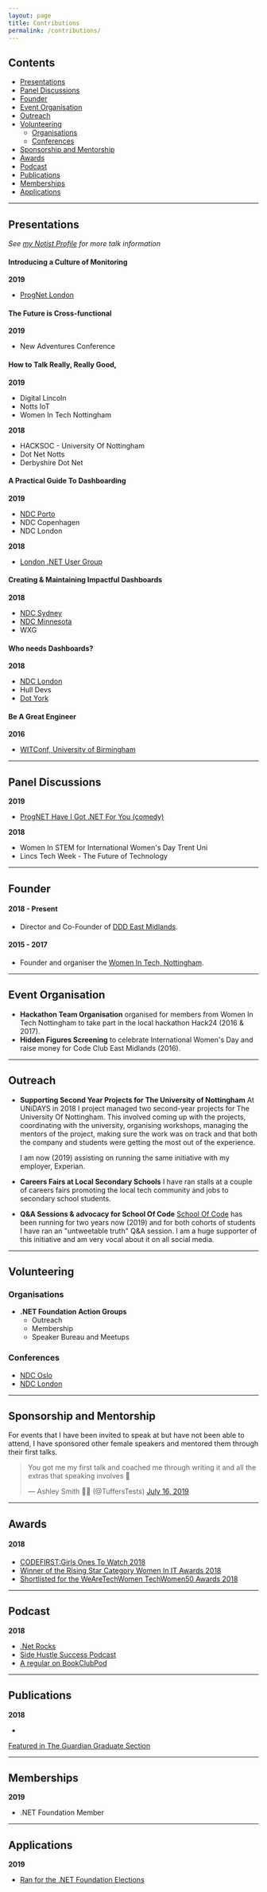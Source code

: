 ```yaml
---
layout: page
title: Contributions
permalink: /contributions/
---
```


## Contents
- [Presentations](#presentations)
- [Panel Discussions](#panel-discussions)
- [Founder](#founder)
- [Event Organisation](#event-organisation)
- [Outreach](#outreach)
- [Volunteering](#volunteering)
    - [Organisations](#organisations)
    - [Conferences](#conferences)
- [Sponsorship and Mentorship](#sponsorship-and-mentorship)
- [Awards](#awards)
- [Podcast](#podcast)
- [Publications](#publications)
- [Memberships](#memberships)
- [Applications](#applications)

---

## Presentations
_See <a href="https://noti.st/jesspwhite" target="_blank">my Notist Profile</a> for more talk information_

#### Introducing a Culture of Monitoring
**2019**
- <a href="https://skillsmatter.com/skillscasts/14139-introducing-a-culture-of-monitoring" target="_blank">ProgNet London</a>

#### The Future is Cross-functional
**2019**
- New Adventures Conference

#### How to Talk Really, Really Good,
**2019**
- Digital Lincoln
- Notts IoT 
- Women In Tech Nottingham

**2018**
- HACKSOC - University Of Nottingham
- Dot Net Notts
- Derbyshire Dot Net

#### A Practical Guide To Dashboarding
**2019**

- <a href="https://www.youtube.com/watch?v=n-3g4qjQ0Qg" target="_blank">NDC Porto</a>
- NDC Copenhagen
- NDC London

**2018**
- <a href="https://skillsmatter.com/skillscasts/12510-a-practical-guide-to-dashboarding" target="_blank">London .NET User Group</a>

#### Creating & Maintaining Impactful Dashboards
**2018**
- <a href="https://www.youtube.com/watch?v=7jPDnF5bXNw" target="_blank">NDC Sydney</a>
- <a href="https://vimeo.com/271363592" target="_blank">NDC Minnesota</a>
- WXG

#### Who needs Dashboards?
**2018**

- <a href="https://vimeo.com/271363592" target="_blank">NDC London</a>
- Hull Devs
- <a href="https://dotyork.com/speakers/jessica-white" target="_blank">Dot York</a>

#### Be A Great Engineer
**2016**
- <a href="https://jesswhite.co.uk/2016/11/12/witconf-post.html" target="_blank">WITConf, University of Birmingham</a>

---

## Panel Discussions
**2019**
- <a href="https://skillsmatter.com/skillscasts/14078-have-i-got-dot-net-for-you" target="_blank">ProgNET Have I Got .NET For You (comedy)</a>

**2018**
- Women In STEM for International Women's Day Trent Uni
- Lincs Tech Week - The Future of Technology

---

## Founder

#### 2018 - Present
- Director and Co-Founder of <a href="http://dddeastmidlands.com" target="_blank">DDD East Midlands</a>.

#### 2015 - 2017
- Founder and organiser the <a href="https://www.meetup.com/Women-In-Tech-Nottingham/" target="_blank">Women In Tech, Nottingham</a>.

---

## Event Organisation
- **Hackathon Team Organisation** organised for members from Women In Tech Nottingham to take part in the local hackathon Hack24 (2016 & 2017).
- **Hidden Figures Screening** to celebrate International Women's Day and raise money for Code Club East Midlands (2016).

---

## Outreach
- **Supporting Second Year Projects for The University of Nottingham**
At UNiDAYS in 2018 I project managed two second-year projects for The University Of Nottingham. This involved coming up with the projects, coordinating with the university, organising workshops, managing the mentors of the project, making sure the work was on track and that both the company and students were getting the most out of the experience. 

    I am now (2019) assisting on running the same initiative with my employer, Experian.

- **Careers Fairs at Local Secondary Schools**
I have ran stalls at a couple of careers fairs promoting the local tech community and jobs to secondary school students.

- **Q&A Sessions & advocacy for School Of Code**
<a href="https://blog.schoolofcode.co.uk" target="_blank">School Of Code</a> has been running for two years now (2019) and for both cohorts of students I have ran an "untweetable truth" Q&A session. I am a huge supporter of this initiative and am very vocal about it on all social media.

---

## Volunteering

### Organisations
- **.NET Foundation Action Groups**
    - Outreach 
    - Membership 
    - Speaker Bureau and Meetups  

### Conferences

- <a href="https://jesswhite.co.uk/2017/06/19/ndcoslo2017-post.html" target="_blank">NDC Oslo</a>
- <a href="https://jesswhite.co.uk/2017/01/29/ndclondon-post.html" target="_blank">NDC London</a>

---

## Sponsorship and Mentorship

For events that I have been invited to speak at but have not been able to attend, I have sponsored other female speakers and mentored them through their first talks.

<div class="center">

<blockquote class="twitter-tweet"><p lang="en" dir="ltr">You got me my first talk and coached me through writing it and all the extras that speaking involves 🙏</p>&mdash; Ashley Smith 🦊🌻 (@TuffersTests) <a href="https://twitter.com/TuffersTests/status/1151104262618976256?ref_src=twsrc%5Etfw">July 16, 2019</a></blockquote> <script async src="https://platform.twitter.com/widgets.js" charset="utf-8"></script>

</div>

---

## Awards

#### 2018
- <a href="https://www.codefirstgirls.org.uk/ones-to-watch-2018.html" target="_blank">CODEFIRST:Girls Ones To Watch 2018</a>
- <a href="https://www.information-age.com/women-awards-2018-winners-revealed-123470601/" target="_blank">Winner of the Rising Star Category Women In IT Awards 2018</a>
- <a href="https://wearetechwomen.wearethecity.com/" target="_blank">Shortlisted for the WeAreTechWomen TechWomen50 Awards 2018</a>

---

## Podcast
**2018**
- <a href="https://www.dotnetrocks.com/?show=1526" target="_blank">.Net Rocks</a>
- <a href="https://www.stitcher.com/podcast/stephen-haunts/side-hustle-success-podcast/e/57361496?autoplay=true" target="_blank">Side Hustle Success Podcast</a>
- <a href="https://www.stitcher.com/podcast/twine-radio/book-club-pod" target="_blank">A regular on BookClubPod</a>

---
## Publications
**2018**
- <a href="https://www.theguardian.com/education/2018/jul/09/graduate-experience-everything-life-tech-days-software-developer" target="_blank">
Featured in The Guardian Graduate Section</a>

---
## Memberships
**2019**
- .NET Foundation Member

---
## Applications
**2019**
- <a href="https://election.dotnetfoundation.org/campaign-2019/jessica-white.html" target="_blank">Ran for the .NET Foundation Elections</a>